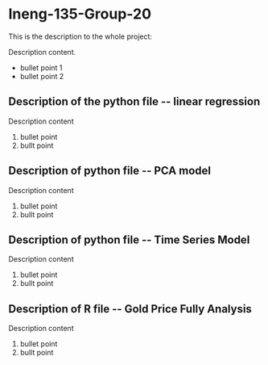 # Ineng-135-Group-20

This is the description to the whole project:

Description content.
* bullet point 1
* bullet point 2

## Description of the python file -- linear regression 
Description content

1. bullet point
2. bullt point

## Description of python file -- PCA model
Description content

1. bullet point
2. bullt point

## Description of python file -- Time Series Model
Description content

1. bullet point
2. bullt point

## Description of R file -- Gold Price Fully Analysis
Description content

1. bullet point
2. bullt point

